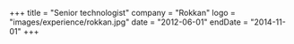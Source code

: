 +++
title = "Senior technologist"
company = "Rokkan"
logo = "images/experience/rokkan.jpg"
date = "2012-06-01"
endDate = "2014-11-01"
+++

